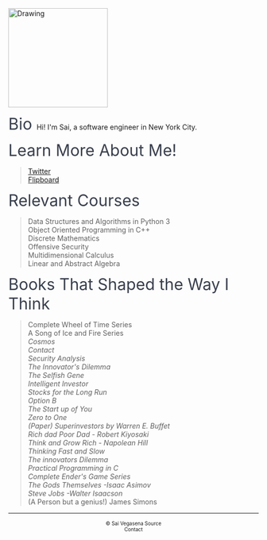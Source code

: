 <head>
  <link href="https://fonts.googleapis.com/css?family=Open+Sans:500|Roboto100"         rel="stylesheet">
</head>

<img src = "https://scontent-lga3-1.xx.fbcdn.net/v/t1.0-9/10978508_660446680727400_7710698905422809876_n.jpg?oh=a51b6edaff1a194c1a1be4f9111cc5af&oe=5AA5F18F" alt = "Drawing" style = "width: 200px;"/>


<font size="6" color = "393f4d"> Bio </font>
Hi! I'm Sai, a software engineer in New York City.


<font size="6" color = "393f4d"> Learn More About Me! </font>
> [Twitter](https://twitter.com/saivegasena) <br />
> [Flipboard](https://flipboard.com/@SaiVegasena)<br />


<font size="6" color = "393f4d"> Relevant Courses </font>
> Data Structures and Algorithms in Python 3<br />
> Object Oriented Programming in C++<br />
> Discrete Mathematics<br />
> Offensive Security<br />
> Multidimensional Calculus<br />
> Linear and Abstract Algebra<br />

<font size ="6" color= "393f4d"> Books That Shaped the Way I Think </font>
> Complete Wheel of Time Series<br />
> A Song of Ice and Fire Series<br />
> *Cosmos* <br />
> *Contact* <br />
> *Security Analysis* <br />
> *The Innovator's Dilemma* <br />
> *The Selfish Gene* <br />
> *Intelligent Investor* <br />
> *Stocks for the Long Run* <br />
> *Option B* <br />
> *The Start up of You* <br />
> *Zero to One* <br />
> *(Paper) Superinvestors by Warren E. Buffet* <br />
> *Rich dad Poor Dad  - Robert Kiyosaki* <br />
> *Think and Grow Rich - Napolean Hill* <br />
> *Thinking Fast and Slow* <br />
> *The innovators Dilemma* <br />
> *Practical Programming in C* <br />
> *Complete Ender's Game Series* <br />
> *The Gods Themselves -Isaac Asimov* <br />
> *Steve Jobs -Walter Isaacson* <br />
> (A Person but a genius!) James Simons <br />

-------------------------------------------------------------------
<center><font size = "1.5"> &copy; Sai Vegasena <a href = "https://github.com/svv232/svv232.github.io" style = "text-decoration:none"> Source </a>  </font> </center>
<center><font size = "1.5"> <a href = "mailto:svv232@nyu.edu" style = "text-decoration:none">Contact </a> </font> </center>
